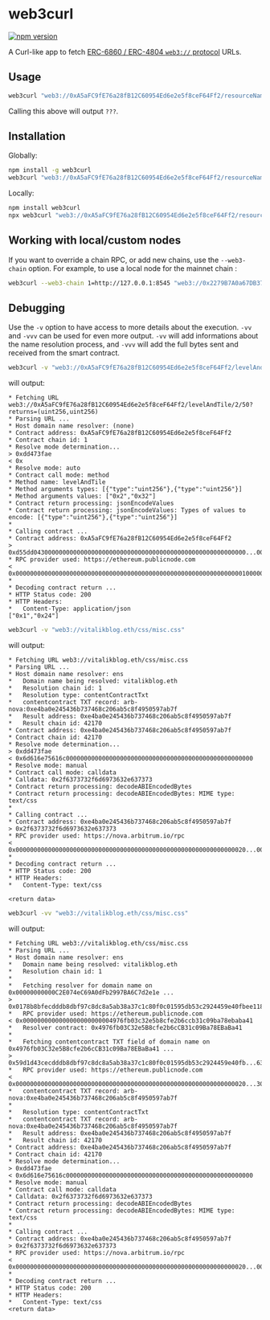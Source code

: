 # web3curl

[![npm version](https://badge.fury.io/js/web3curl.svg)](https://www.npmjs.com/package/web3curl)

A Curl-like app to fetch [ERC-6860 / ERC-4804 `web3://` protocol](https://eips.ethereum.org/EIPS/eip-6860) URLs.

## Usage

```bash
web3curl "web3://0xA5aFC9fE76a28fB12C60954Ed6e2e5f8ceF64Ff2/resourceName"
```

Calling this above will output ``???``.

## Installation

Globally:

```bash
npm install -g web3curl
web3curl "web3://0xA5aFC9fE76a28fB12C60954Ed6e2e5f8ceF64Ff2/resourceName"
```

Locally:

```bash
npm install web3curl
npx web3curl "web3://0xA5aFC9fE76a28fB12C60954Ed6e2e5f8ceF64Ff2/resourceName"
```

## Working with local/custom nodes

If you want to override a chain RPC, or add new chains, use the ``--web3-chain`` option. For example, to use a local node for the mainnet chain : 

```bash
web3curl --web3-chain 1=http://127.0.0.1:8545 "web3://0x2279B7A0a67DB372996a5FaB50D91eAA73d2eBe6/testFunc/1?returns=(uint)"
```

## Debugging

Use the ``-v`` option to have access to more details about the execution. ``-vv`` and ``-vvv`` can be used for even more output. ``-vv`` will add informations about the name resolution process, and ``-vvv`` will add the full bytes sent and received from the smart contract.

```bash
web3curl -v "web3://0xA5aFC9fE76a28fB12C60954Ed6e2e5f8ceF64Ff2/levelAndTile/2/50?returns=(uint256,uint256)"
```

will output:

```
* Fetching URL web3://0xA5aFC9fE76a28fB12C60954Ed6e2e5f8ceF64Ff2/levelAndTile/2/50?returns=(uint256,uint256)
* Parsing URL ...
* Host domain name resolver: (none)
* Contract address: 0xA5aFC9fE76a28fB12C60954Ed6e2e5f8ceF64Ff2
* Contract chain id: 1
* Resolve mode determination... 
> 0xdd473fae
< 0x
* Resolve mode: auto
* Contract call mode: method
* Method name: levelAndTile
* Method arguments types: [{"type":"uint256"},{"type":"uint256"}]
* Method arguments values: ["0x2","0x32"]
* Contract return processing: jsonEncodeValues
* Contract return processing: jsonEncodeValues: Types of values to encode: [{"type":"uint256"},{"type":"uint256"}]
*
* Calling contract ...
* Contract address: 0xA5aFC9fE76a28fB12C60954Ed6e2e5f8ceF64Ff2
> 0xd55dd04300000000000000000000000000000000000000000000000000000000...0000000000000000000000000000000000000000000000000000000000000032
* RPC provider used: https://ethereum.publicnode.com
< 0x00000000000000000000000000000000000000000000000000000000000000010000000000000000000000000000000000000000000000000000000000000024
*
* Decoding contract return ...
* HTTP Status code: 200
* HTTP Headers: 
*   Content-Type: application/json
["0x1","0x24"]
```

```bash
web3curl -v "web3://vitalikblog.eth/css/misc.css"
```

will output:

```
* Fetching URL web3://vitalikblog.eth/css/misc.css
* Parsing URL ...
* Host domain name resolver: ens
*   Domain name being resolved: vitalikblog.eth
*   Resolution chain id: 1
*   Resolution type: contentContractTxt
*   contentcontract TXT record: arb-nova:0xe4ba0e245436b737468c206ab5c8f4950597ab7f
*   Result address: 0xe4ba0e245436b737468c206ab5c8f4950597ab7f
*   Result chain id: 42170
* Contract address: 0xe4ba0e245436b737468c206ab5c8f4950597ab7f
* Contract chain id: 42170
* Resolve mode determination... 
> 0xdd473fae
< 0x6d616e75616c0000000000000000000000000000000000000000000000000000
* Resolve mode: manual
* Contract call mode: calldata
* Calldata: 0x2f6373732f6d6973632e637373
* Contract return processing: decodeABIEncodedBytes
* Contract return processing: decodeABIEncodedBytes: MIME type: text/css
*
* Calling contract ...
* Contract address: 0xe4ba0e245436b737468c206ab5c8f4950597ab7f
> 0x2f6373732f6d6973632e637373
* RPC provider used: https://nova.arbitrum.io/rpc
< 0x0000000000000000000000000000000000000000000000000000000000000020...0000000000000000000000000000000000000000000000000000000000000126
*
* Decoding contract return ...
* HTTP Status code: 200
* HTTP Headers: 
*   Content-Type: text/css

<return data>
```

```bash
web3curl -vv "web3://vitalikblog.eth/css/misc.css"
```

will output:

```
* Fetching URL web3://vitalikblog.eth/css/misc.css
* Parsing URL ...
* Host domain name resolver: ens
*   Domain name being resolved: vitalikblog.eth
*   Resolution chain id: 1
*
*   Fetching resolver for domain name on 0x00000000000C2E074eC69A0dFb2997BA6C7d2e1e ...
> 0x0178b8bfecdddb8dbf97c8dc8a5ab38a37c1c80f0c01595db53c2924459e40fbee118bc8
*   RPC provider used: https://ethereum.publicnode.com
< 0x0000000000000000000000004976fb03c32e5b8cfe2b6ccb31c09ba78ebaba41
*   Resolver contract: 0x4976fb03C32e5B8cfe2b6cCB31c09Ba78EBaBa41
*
*   Fetching contentcontract TXT field of domain name on 0x4976fb03C32e5B8cfe2b6cCB31c09Ba78EBaBa41 ...
> 0x59d1d43cecdddb8dbf97c8dc8a5ab38a37c1c80f0c01595db53c2924459e40fb...636f6e74656e74636f6e74726163740000000000000000000000000000000000
*   RPC provider used: https://ethereum.publicnode.com
< 0x0000000000000000000000000000000000000000000000000000000000000020...3036616235633866343935303539376162376600000000000000000000000000
*   contentcontract TXT record: arb-nova:0xe4ba0e245436b737468c206ab5c8f4950597ab7f
*
*   Resolution type: contentContractTxt
*   contentcontract TXT record: arb-nova:0xe4ba0e245436b737468c206ab5c8f4950597ab7f
*   Result address: 0xe4ba0e245436b737468c206ab5c8f4950597ab7f
*   Result chain id: 42170
* Contract address: 0xe4ba0e245436b737468c206ab5c8f4950597ab7f
* Contract chain id: 42170
* Resolve mode determination... 
> 0xdd473fae
< 0x6d616e75616c0000000000000000000000000000000000000000000000000000
* Resolve mode: manual
* Contract call mode: calldata
* Calldata: 0x2f6373732f6d6973632e637373
* Contract return processing: decodeABIEncodedBytes
* Contract return processing: decodeABIEncodedBytes: MIME type: text/css
*
* Calling contract ...
* Contract address: 0xe4ba0e245436b737468c206ab5c8f4950597ab7f
> 0x2f6373732f6d6973632e637373
* RPC provider used: https://nova.arbitrum.io/rpc
< 0x0000000000000000000000000000000000000000000000000000000000000020...0000000000000000000000000000000000000000000000000000000000000126
*
* Decoding contract return ...
* HTTP Status code: 200
* HTTP Headers: 
*   Content-Type: text/css
<return data>
```
